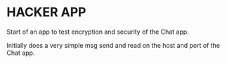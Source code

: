 # HACKER APP

Start of an app to test encryption and security of the Chat app.

Initially does a very simple msg send and read on the host and port of the Chat app.
